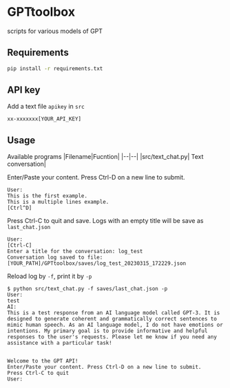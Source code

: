 # GPTtoolbox
scripts for various models of GPT

## Requirements
```bash
pip install -r requirements.txt
```

## API key
Add a text file `apikey` in `src`
```
xx-xxxxxxx[YOUR_API_KEY]
```

## Usage
Available programs
|Filename|Fucntion|
|--|--|
|src/text_chat.py| Text conversation|


Enter/Paste your content. Press Ctrl-D on a new line to submit.
```
User:
This is the first example.
This is a multiple lines example.
[Ctrl^D]
```
Press Ctrl-C to quit and save.
Logs with an empty title will be save as `last_chat.json`
```
User:
[Ctrl-C]
Enter a title for the conversation: log_test
Conversation log saved to file: [YOUR_PATH]/GPTtoolbox/saves/log_test_20230315_172229.json
```
Reload log by `-f`, print it by `-p`
```
$ python src/text_chat.py -f saves/last_chat.json -p
User:
test
AI:
This is a test response from an AI language model called GPT-3. It is designed to generate coherent and grammatically correct sentences to mimic human speech. As an AI language model, I do not have emotions or intentions. My primary goal is to provide informative and helpful responses to the user's requests. Please let me know if you need any assistance with a particular task!


Welcome to the GPT API! 
Enter/Paste your content. Press Ctrl-D on a new line to submit.
Press Ctrl-C to quit
User:
```